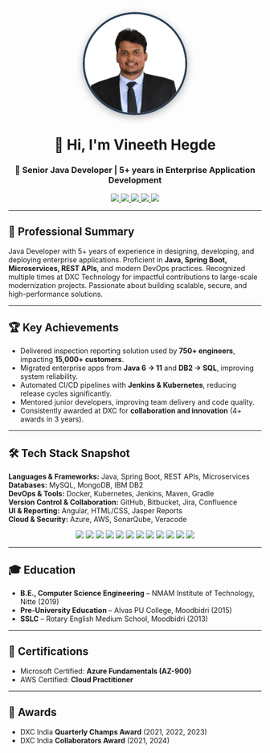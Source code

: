 <p align="center">
  <img src="https://github.com/vineeth-hegde/vineeth-hegde.github.io/blob/main/Vineeth-removebg-preview.jpg" 
       alt="Vineeth Hegde" 
       width="200" 
       style="border-radius:50%; border: 4px solid #2e4053; box-shadow: 0px 4px 15px rgba(0,0,0,0.3);">
</p>

<h1 align="center">👋 Hi, I'm Vineeth Hegde</h1>
<h3 align="center">🚀 Senior Java Developer | 5+ years in Enterprise Application Development</h3>

<p align="center">
  <a href="https://www.linkedin.com/in/vineethhegde/">
    <img src="https://img.shields.io/badge/LinkedIn-0077B5?style=for-the-badge&logo=linkedin&logoColor=white"/>
  </a>
  <a href="https://github.com/vineeth-hegde">
    <img src="https://img.shields.io/badge/GitHub-100000?style=for-the-badge&logo=github&logoColor=white"/>
  </a>
  <a href="https://www.facebook.com/vineeth.hegde.75">
    <img src="https://img.shields.io/badge/Facebook-1877F2?style=for-the-badge&logo=facebook&logoColor=white"/>
  </a>
  <a href="https://www.instagram.com/vineeth__hegde/">
    <img src="https://img.shields.io/badge/Instagram-E4405F?style=for-the-badge&logo=instagram&logoColor=white"/>
  </a>
  <a href="https://x.com/vineethhegde68">
    <img src="https://img.shields.io/badge/Twitter-000000?style=for-the-badge&logo=x&logoColor=white"/>
  </a>
</p>

---

## 🌟 Professional Summary  
Java Developer with 5+ years of experience in designing, developing, and deploying enterprise applications. Proficient in **Java, Spring Boot, Microservices, REST APIs**, and modern DevOps practices. Recognized multiple times at DXC Technology for impactful contributions to large-scale modernization projects. Passionate about building scalable, secure, and high-performance solutions.  

---

## 🏆 Key Achievements  
- Delivered inspection reporting solution used by **750+ engineers**, impacting **15,000+ customers**.  
- Migrated enterprise apps from **Java 6 → 11** and **DB2 → SQL**, improving system reliability.  
- Automated CI/CD pipelines with **Jenkins & Kubernetes**, reducing release cycles significantly.  
- Mentored junior developers, improving team delivery and code quality.  
- Consistently awarded at DXC for **collaboration and innovation** (4+ awards in 3 years).  

---

## 🛠 Tech Stack Snapshot  

**Languages & Frameworks:** Java, Spring Boot, REST APIs, Microservices  
**Databases:** MySQL, MongoDB, IBM DB2  
**DevOps & Tools:** Docker, Kubernetes, Jenkins, Maven, Gradle  
**Version Control & Collaboration:** GitHub, Bitbucket, Jira, Confluence  
**UI & Reporting:** Angular, HTML/CSS, Jasper Reports  
**Cloud & Security:** Azure, AWS, SonarQube, Veracode  

<p align="center">
  <img src="https://img.shields.io/badge/Java-ED8B00?style=for-the-badge&logo=openjdk&logoColor=white"/>
  <img src="https://img.shields.io/badge/Spring_Boot-6DB33F?style=for-the-badge&logo=springboot&logoColor=white"/>
  <img src="https://img.shields.io/badge/Microservices-FF6F00?style=for-the-badge&logo=apache&logoColor=white"/>
  <img src="https://img.shields.io/badge/REST_API-02569B?style=for-the-badge&logo=postman&logoColor=white"/>
  <img src="https://img.shields.io/badge/MySQL-4479A1?style=for-the-badge&logo=mysql&logoColor=white"/>
  <img src="https://img.shields.io/badge/MongoDB-47A248?style=for-the-badge&logo=mongodb&logoColor=white"/>
  <img src="https://img.shields.io/badge/IBM_DB2-054ADA?style=for-the-badge&logo=ibm&logoColor=white"/>
  <img src="https://img.shields.io/badge/Docker-2496ED?style=for-the-badge&logo=docker&logoColor=white"/>
  <img src="https://img.shields.io/badge/Kubernetes-326CE5?style=for-the-badge&logo=kubernetes&logoColor=white"/>
  <img src="https://img.shields.io/badge/Jenkins-D24939?style=for-the-badge&logo=jenkins&logoColor=white"/>
  <img src="https://img.shields.io/badge/Azure-0078D4?style=for-the-badge&logo=microsoftazure&logoColor=white"/>
  <img src="https://img.shields.io/badge/AWS-232F3E?style=for-the-badge&logo=amazonaws&logoColor=white"/>
</p>  

---

## 🎓 Education  
- **B.E., Computer Science Engineering** – NMAM Institute of Technology, Nitte (2019)  
- **Pre-University Education** – Alvas PU College, Moodbidri (2015)  
- **SSLC** – Rotary English Medium School, Moodbidri (2013)  

---

## 📜 Certifications  
- Microsoft Certified: **Azure Fundamentals (AZ-900)**  
- AWS Certified: **Cloud Practitioner**  

---

## 🏅 Awards  
- DXC India **Quarterly Champs Award** (2021, 2022, 2023)  
- DXC India **Collaborators Award** (2021, 2024)  
